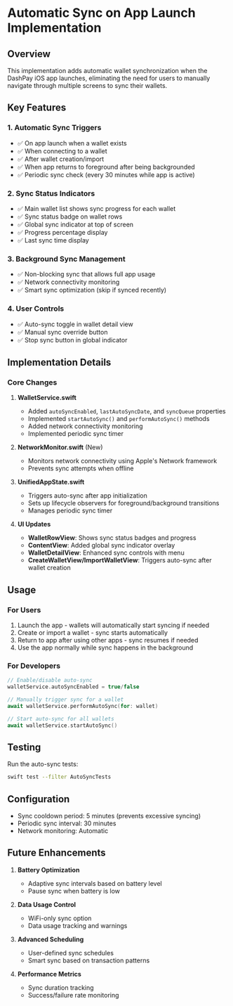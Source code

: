 # Automatic Sync on App Launch Implementation

## Overview

This implementation adds automatic wallet synchronization when the DashPay iOS app launches, eliminating the need for users to manually navigate through multiple screens to sync their wallets.

## Key Features

### 1. **Automatic Sync Triggers**
- ✅ On app launch when a wallet exists
- ✅ When connecting to a wallet
- ✅ After wallet creation/import
- ✅ When app returns to foreground after being backgrounded
- ✅ Periodic sync check (every 30 minutes while app is active)

### 2. **Sync Status Indicators**
- ✅ Main wallet list shows sync progress for each wallet
- ✅ Sync status badge on wallet rows
- ✅ Global sync indicator at top of screen
- ✅ Progress percentage display
- ✅ Last sync time display

### 3. **Background Sync Management**
- ✅ Non-blocking sync that allows full app usage
- ✅ Network connectivity monitoring
- ✅ Smart sync optimization (skip if synced recently)

### 4. **User Controls**
- ✅ Auto-sync toggle in wallet detail view
- ✅ Manual sync override button
- ✅ Stop sync button in global indicator

## Implementation Details

### Core Changes

1. **WalletService.swift**
   - Added `autoSyncEnabled`, `lastAutoSyncDate`, and `syncQueue` properties
   - Implemented `startAutoSync()` and `performAutoSync()` methods
   - Added network connectivity monitoring
   - Implemented periodic sync timer

2. **NetworkMonitor.swift** (New)
   - Monitors network connectivity using Apple's Network framework
   - Prevents sync attempts when offline

3. **UnifiedAppState.swift**
   - Triggers auto-sync after app initialization
   - Sets up lifecycle observers for foreground/background transitions
   - Manages periodic sync timer

4. **UI Updates**
   - **WalletRowView**: Shows sync status badges and progress
   - **ContentView**: Added global sync indicator overlay
   - **WalletDetailView**: Enhanced sync controls with menu
   - **CreateWalletView/ImportWalletView**: Triggers auto-sync after wallet creation

## Usage

### For Users
1. Launch the app - wallets will automatically start syncing if needed
2. Create or import a wallet - sync starts automatically
3. Return to app after using other apps - sync resumes if needed
4. Use the app normally while sync happens in the background

### For Developers
```swift
// Enable/disable auto-sync
walletService.autoSyncEnabled = true/false

// Manually trigger sync for a wallet
await walletService.performAutoSync(for: wallet)

// Start auto-sync for all wallets
await walletService.startAutoSync()
```

## Testing

Run the auto-sync tests:
```bash
swift test --filter AutoSyncTests
```

## Configuration

- Sync cooldown period: 5 minutes (prevents excessive syncing)
- Periodic sync interval: 30 minutes
- Network monitoring: Automatic

## Future Enhancements

1. **Battery Optimization**
   - Adaptive sync intervals based on battery level
   - Pause sync when battery is low

2. **Data Usage Control**
   - WiFi-only sync option
   - Data usage tracking and warnings

3. **Advanced Scheduling**
   - User-defined sync schedules
   - Smart sync based on transaction patterns

4. **Performance Metrics**
   - Sync duration tracking
   - Success/failure rate monitoring